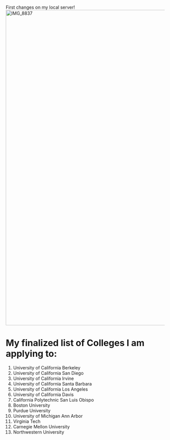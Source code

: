First changes on my local server!
<img src="https://user-images.githubusercontent.com/51098969/186749850-dd258653-c237-4da2-9e01-3afd805eeb49.jpg" alt="IMG_8837" width="1000"/>

# My finalized list of Colleges I am applying to:
1. University of California Berkeley
2. University of California San Diego
3. University of California Irvine
4. University of California Santa Barbara
5. University of California Los Angeles
6. University of California Davis
7. California Polytechnic San Luis Obispo
8. Boston University
9. Purdue University
10. University of Michigan Ann Arbor
11. Virginia Tech
12. Carnegie Mellon University
13. Northwestern University